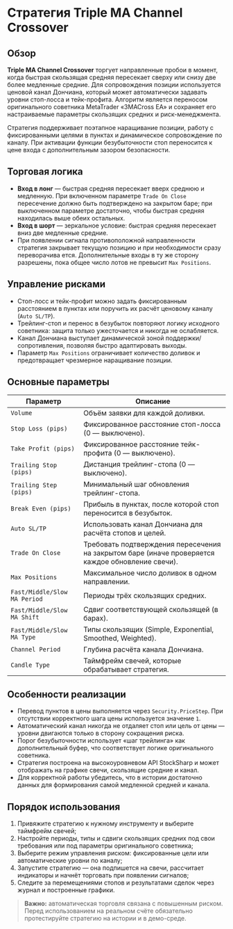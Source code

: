 # Стратегия Triple MA Channel Crossover

## Обзор
**Triple MA Channel Crossover** торгует направленные пробои в момент, когда быстрая скользящая средняя пересекает сверху или
снизу две более медленные средние. Для сопровождения позиции используется ценовой канал Дончиана, который может автоматически
задавать уровни стоп-лосса и тейк-профита. Алгоритм является переносом оригинального советника MetaTrader «3MACross EA» и
сохраняет его настраиваемые параметры скользящих средних и риск-менеджмента.

Стратегия поддерживает поэтапное наращивание позиции, работу с фиксированными целями в пунктах и динамическое сопровождение
по каналу. При активации функции безубыточности стоп переносится к цене входа с дополнительным зазором безопасности.

## Торговая логика
- **Вход в лонг** — быстрая средняя пересекает вверх среднюю и медленную. При включенном параметре `Trade On Close` пересечение
  должно быть подтверждено на закрытом баре; при выключенном параметре достаточно, чтобы быстрая средняя находилась выше обеих
  остальных.
- **Вход в шорт** — зеркальное условие: быстрая средняя пересекает вниз две медленные средние.
- При появлении сигнала противоположной направленности стратегия закрывает текущую позицию и при необходимости сразу переворачива
  ется. Дополнительные входы в ту же сторону разрешены, пока общее число лотов не превысит `Max Positions`.

## Управление рисками
- Стоп-лосс и тейк-профит можно задать фиксированным расстоянием в пунктах или поручить их расчёт ценовому каналу (`Auto SL/TP`).
- Трейлинг-стоп и перенос в безубыток повторяют логику исходного советника: защита только ужесточается и никогда не ослабляется.
- Канал Дончиана выступает динамической зоной поддержки/сопротивления, позволяя быстро адаптировать выходы.
- Параметр `Max Positions` ограничивает количество доливок и предотвращает чрезмерное наращивание позиции.

## Основные параметры
| Параметр | Описание |
|----------|----------|
| `Volume` | Объём заявки для каждой доливки. |
| `Stop Loss (pips)` | Фиксированное расстояние стоп-лосса (0 — выключено). |
| `Take Profit (pips)` | Фиксированное расстояние тейк-профита (0 — выключено). |
| `Trailing Stop (pips)` | Дистанция трейлинг-стопа (0 — выключено). |
| `Trailing Step (pips)` | Минимальный шаг обновления трейлинг-стопа. |
| `Break Even (pips)` | Прибыль в пунктах, после которой стоп переносится в безубыток. |
| `Auto SL/TP` | Использовать канал Дончиана для расчёта стопов и целей. |
| `Trade On Close` | Требовать подтверждения пересечения на закрытом баре (иначе проверяется каждое обновление свечи). |
| `Max Positions` | Максимальное число доливок в одном направлении. |
| `Fast/Middle/Slow MA Period` | Периоды трёх скользящих средних. |
| `Fast/Middle/Slow MA Shift` | Сдвиг соответствующей скользящей (в барах). |
| `Fast/Middle/Slow MA Type` | Типы скользящих (Simple, Exponential, Smoothed, Weighted). |
| `Channel Period` | Глубина расчёта канала Дончиана. |
| `Candle Type` | Таймфрейм свечей, которые обрабатывает стратегия. |

## Особенности реализации
- Перевод пунктов в цены выполняется через `Security.PriceStep`. При отсутствии корректного шага цены используется значение `1`.
- Автоматический канал никогда не отдаляет стоп или цель от цены — уровни двигаются только в сторону сокращения риска.
- Порог безубыточности использует «шаг трейлинга» как дополнительный буфер, что соответствует логике оригинального советника.
- Стратегия построена на высокоуровневом API StockSharp и может отображать на графике свечи, скользящие средние и канал.
- Для корректной работы убедитесь, что в истории достаточно данных для формирования самой медленной средней и канала.

## Порядок использования
1. Привяжите стратегию к нужному инструменту и выберите таймфрейм свечей;
2. Настройте периоды, типы и сдвиги скользящих средних под свои требования или под параметры оригинального советника;
3. Выберите режим управления риском: фиксированные цели или автоматические уровни по каналу;
4. Запустите стратегию — она подпишется на свечи, рассчитает индикаторы и начнёт торговать при появлении сигналов;
5. Следите за перемещениями стопов и результатами сделок через журнал и построенные графики.

> **Важно:** автоматическая торговля связана с повышенным риском. Перед использованием на реальном счёте обязательно протестируйте
> стратегию на истории и в демо-среде.
